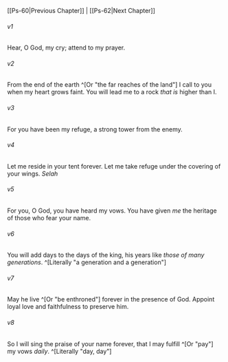 ﻿---
aliases:
  - Psalms 61
---

[[Ps-60|Previous Chapter]] | [[Ps-62|Next Chapter]]

###### v1
Hear, O God, my cry;
attend to my prayer.

###### v2
From the end of the earth ^[Or "the far reaches of the land"] I call to you
when my heart grows faint.
You will lead me to a rock _that is_ higher than I.

###### v3
For you have been my refuge,
a strong tower from the enemy.

###### v4
Let me reside in your tent forever.
Let me take refuge under the covering of your wings. _Selah_

###### v5
For you, O God, you have heard my vows.
You have given _me_ the heritage of those who fear your name.

###### v6
You will add days to the days of the king,
his years like _those of_ _many generations_. ^[Literally "a generation and a generation"]

###### v7
May he live ^[Or "be enthroned"] forever in the presence of God.
Appoint loyal love and faithfulness to preserve him.

###### v8
So I will sing the praise of your name forever,
that I may fulfill ^[Or "pay"] my vows _daily_. ^[Literally "day, day"]